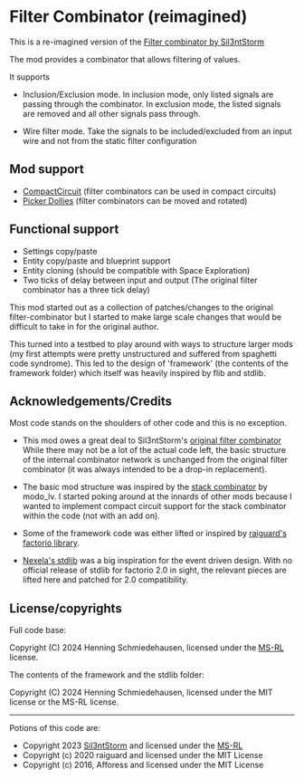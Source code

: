 # Filter Combinator (reimagined)

This is a re-imagined version of the [Filter combinator by Sil3ntStorm](https://mods.factorio.com/mod/silent-filter-combinator)

The mod provides a combinator that allows filtering of values.

It supports

- Inclusion/Exclusion mode. In inclusion mode, only listed signals are
  passing through the combinator. In exclusion mode, the listed
  signals are removed and all other signals pass through.

- Wire filter mode. Take the signals to be included/excluded from an
  input wire and not from the static filter configuration

## Mod support

- [CompactCircuit](https://mods.factorio.com/mod/compaktcircuit) (filter combinators can be used in compact circuits)
- [Picker Dollies](https://mods.factorio.com/mod/PickerDollies) (filter combinators can be moved and rotated)

## Functional support

- Settings copy/paste
- Entity copy/paste and blueprint support
- Entity cloning (should be compatible with Space Exploration)
- Two ticks of delay between input and output (The original filter combinator has a three tick delay)

This mod started out as a collection of patches/changes to the
original filter-combinator but I started to make large scale changes
that would be difficult to take in for the original author.

This turned into a testbed to play around with ways to structure
larger mods (my first attempts were pretty unstructured and suffered
from spaghetti code syndrome). This led to the design of 'framework'
(the contents of the framework folder) which itself was heavily
inspired by flib and stdlib.

## Acknowledgements/Credits

Most code stands on the shoulders of other code and this is no
exception.

- This mod owes a great deal to Sil3ntStorm's [original filter combinator](https://mods.factorio.com/mod/silent-filter-combinator)
  While there may not be a lot of the actual code left, the basic
  structure of the internal combinator network is unchanged from the
  original filter combinator (it was always intended to be a drop-in
  replacement).

- The basic mod structure was inspired by the [stack combinator](https://mods.factorio.com/mod/stack-combinator) by modo_lv.
  I started poking around at the innards of other mods because I
  wanted to implement compact circuit support for the stack combinator
  within the code (not with an add on).

- Some of the framework code was either lifted or inspired by
  [raiguard's factorio library](https://mods.factorio.com/mod/flib).

- [Nexela's stdlib](https://mods.factorio.com/mod/stdlib) was a big
  inspiration for the event driven design. With no official release of
  stdlib for factorio 2.0 in sight, the relevant pieces are lifted here
  and patched for 2.0 compatibility.

## License/copyrights

Full code base:

Copyright (C) 2024 Henning Schmiedehausen, licensed under the [MS-RL](https://opensource.org/licenses/MS-RL) license.

The contents of the framework and the stdlib folder:

Copyright (C) 2024 Henning Schmiedehausen, licensed under the MIT license or the MS-RL license.


--------------------------------------------------

Potions of this code are:

- Copyright 2023 [Sil3ntStorm](https://github.com/Sil3ntStorm) and licensed under the [MS-RL](https://opensource.org/licenses/MS-RL)
- Copyright (c) 2020 raiguard and licensed under the MIT License
- Copyright (c) 2016, Afforess and licensed under the MIT License

